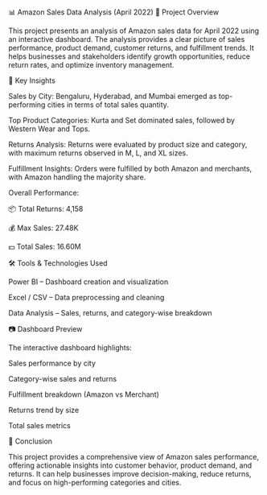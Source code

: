 📊 Amazon Sales Data Analysis (April 2022)
📌 Project Overview

This project presents an analysis of Amazon sales data for April 2022 using an interactive dashboard. The analysis provides a clear picture of sales performance, product demand, customer returns, and fulfillment trends. It helps businesses and stakeholders identify growth opportunities, reduce return rates, and optimize inventory management.

🔑 Key Insights

Sales by City: Bengaluru, Hyderabad, and Mumbai emerged as top-performing cities in terms of total sales quantity.

Top Product Categories: Kurta and Set dominated sales, followed by Western Wear and Tops.

Returns Analysis: Returns were evaluated by product size and category, with maximum returns observed in M, L, and XL sizes.

Fulfillment Insights: Orders were fulfilled by both Amazon and merchants, with Amazon handling the majority share.

Overall Performance:

📦 Total Returns: 4,158

💰 Max Sales: 27.48K

💵 Total Sales: 16.60M

🛠 Tools & Technologies Used

Power BI – Dashboard creation and visualization

Excel / CSV – Data preprocessing and cleaning

Data Analysis – Sales, returns, and category-wise breakdown

📷 Dashboard Preview

The interactive dashboard highlights:

Sales performance by city

Category-wise sales and returns

Fulfillment breakdown (Amazon vs Merchant)

Returns trend by size

Total sales metrics

🚀 Conclusion

This project provides a comprehensive view of Amazon sales performance, offering actionable insights into customer behavior, product demand, and returns. It can help businesses improve decision-making, reduce returns, and focus on high-performing categories and cities.
